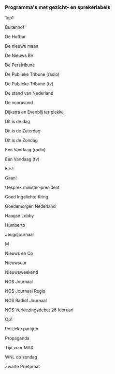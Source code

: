 ### Programma's met gezicht- en sprekerlabels

1op1

Buitenhof

De Hofbar

De nieuwe maan

De Nieuws BV

De Perstribune

De Publieke Tribune (radio)

De Publieke Tribune (tv)

De stand van Nederland

De vooravond

Dijkstra en Evenblij ter plekke

Dit is de dag

Dit is de Zaterdag

Dit is de Zondag

Een Vandaag (radio)

Een Vandaag (tv)

Fris!

Gaan!

Gesprek minister-president

Goed Ingelichte Kring

Goedemorgen Nederland

Haagse Lobby

Humberto

Jeugdjournaal

M

Nieuws en Co

Nieuwsuur

Nieuwsweekend

NOS Journaal

NOS Journaal Regio

NOS Radio1 Journaal

NOS Verkiezingsdebat 26 februari

Op1

Politieke partijen

Propaganda

Tijd voor MAX

WNL op zondag

Zwarte Prietpraat


